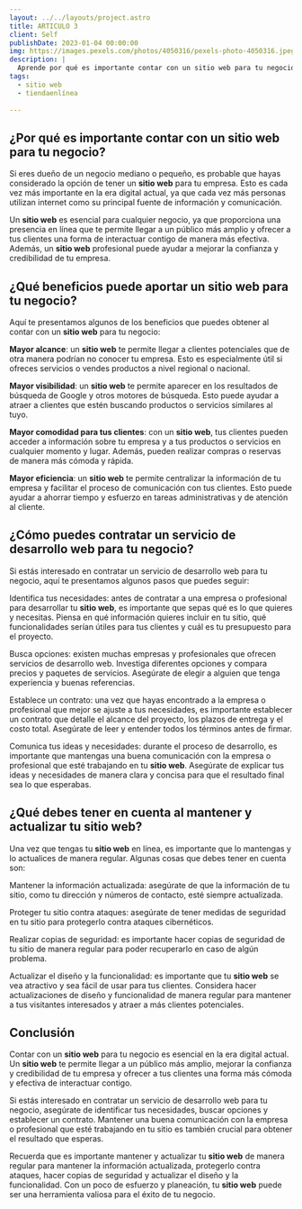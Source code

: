 ```yaml
---
layout: ../../layouts/project.astro
title: ARTICULO 3
client: Self
publishDate: 2023-01-04 00:00:00
img: https://images.pexels.com/photos/4050316/pexels-photo-4050316.jpeg?auto=compress&cs=tinysrgb&w=1260&h=750&dpr=1
description: |
  Aprende por qué es importante contar con un sitio web para tu negocio y cómo contratar un servicio de desarrollo web para mejorar tu presencia en línea. Descubre los beneficios que puede aportar un sitio web y cómo mantenerlo y actualizarlo para aprovechar al máximo su potencial.
tags:
  - sitio web   
  - tiendaenlínea
  
---
```


## ¿Por qué es importante contar con un **sitio web** para tu negocio?
Si eres dueño de un negocio mediano o pequeño, es probable que hayas considerado la opción de tener un **sitio web** para tu empresa. Esto es cada vez más importante en la era digital actual, ya que cada vez más personas utilizan internet como su principal fuente de información y comunicación.

Un **sitio web** es esencial para cualquier negocio, ya que proporciona una presencia en línea que te permite llegar a un público más amplio y ofrecer a tus clientes una forma de interactuar contigo de manera más efectiva. Además, un **sitio web** profesional puede ayudar a mejorar la confianza y credibilidad de tu empresa.

## ¿Qué beneficios puede aportar un **sitio web** para tu negocio?
Aquí te presentamos algunos de los beneficios que puedes obtener al contar con un **sitio web** para tu negocio:

**Mayor alcance**: un **sitio web** te permite llegar a clientes potenciales que de otra manera podrían no conocer tu empresa. Esto es especialmente útil si ofreces servicios o vendes productos a nivel regional o nacional.

**Mayor visibilidad**: un **sitio web** te permite aparecer en los resultados de búsqueda de Google y otros motores de búsqueda. Esto puede ayudar a atraer a clientes que estén buscando productos o servicios similares al tuyo.

**Mayor comodidad para tus clientes**: con un **sitio web**, tus clientes pueden acceder a información sobre tu empresa y a tus productos o servicios en cualquier momento y lugar. Además, pueden realizar compras o reservas de manera más cómoda y rápida.

**Mayor eficiencia**: un **sitio web** te permite centralizar la información de tu empresa y facilitar el proceso de comunicación con tus clientes. Esto puede ayudar a ahorrar tiempo y esfuerzo en tareas administrativas y de atención al cliente.

## ¿Cómo puedes contratar un servicio de desarrollo web para tu negocio?
Si estás interesado en contratar un servicio de desarrollo web para tu negocio, aquí te presentamos algunos pasos que puedes seguir:

Identifica tus necesidades: antes de contratar a una empresa o profesional para desarrollar tu **sitio web**, es importante que sepas qué es lo que quieres y necesitas. Piensa en qué información quieres incluir en tu sitio, qué funcionalidades serían útiles para tus clientes y cuál es tu presupuesto para el proyecto.

Busca opciones: existen muchas empresas y profesionales que ofrecen servicios de desarrollo web. Investiga diferentes opciones y compara precios y paquetes de servicios. Asegúrate de elegir a alguien que tenga experiencia y buenas referencias.

Establece un contrato: una vez que hayas encontrado a la empresa o profesional que mejor se ajuste a tus necesidades, es importante establecer un contrato que detalle el alcance del proyecto, los plazos de entrega y el costo total. Asegúrate de leer y entender todos los términos antes de firmar.

Comunica tus ideas y necesidades: durante el proceso de desarrollo, es importante que mantengas una buena comunicación con la empresa o profesional que esté trabajando en tu **sitio web**. Asegúrate de explicar tus ideas y necesidades de manera clara y concisa para que el resultado final sea lo que esperabas.

## ¿Qué debes tener en cuenta al mantener y actualizar tu **sitio web**?
Una vez que tengas tu **sitio web** en línea, es importante que lo mantengas y lo actualices de manera regular. Algunas cosas que debes tener en cuenta son:

Mantener la información actualizada: asegúrate de que la información de tu sitio, como tu dirección y números de contacto, esté siempre actualizada.

Proteger tu sitio contra ataques: asegúrate de tener medidas de seguridad en tu sitio para protegerlo contra ataques cibernéticos.

Realizar copias de seguridad: es importante hacer copias de seguridad de tu sitio de manera regular para poder recuperarlo en caso de algún problema.

Actualizar el diseño y la funcionalidad: es importante que tu **sitio web** se vea atractivo y sea fácil de usar para tus clientes. Considera hacer actualizaciones de diseño y funcionalidad de manera regular para mantener a tus visitantes interesados y atraer a más clientes potenciales.

## Conclusión
  Contar con un **sitio web** para tu negocio es esencial en la era digital actual. Un **sitio web** te permite llegar a un público más amplio, mejorar la confianza y credibilidad de tu empresa y ofrecer a tus clientes una forma más cómoda y efectiva de interactuar contigo.

Si estás interesado en contratar un servicio de desarrollo web para tu negocio, asegúrate de identificar tus necesidades, buscar opciones y establecer un contrato. Mantener una buena comunicación con la empresa o profesional que esté trabajando en tu sitio es también crucial para obtener el resultado que esperas.

Recuerda que es importante mantener y actualizar tu **sitio web** de manera regular para mantener la información actualizada, protegerlo contra ataques, hacer copias de seguridad y actualizar el diseño y la funcionalidad. Con un poco de esfuerzo y planeación, tu **sitio web** puede ser una herramienta valiosa para el éxito de tu negocio.





